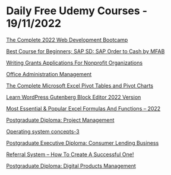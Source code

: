 # Daily Free Udemy Courses - 19/11/2022

[The Complete 2022 Web Development Bootcamp](https://bit.ly/3EjF6Fe)
[Best Course for Beginners; SAP SD: SAP Order to Cash by MFAB](https://www.udemy.com/course/sap-sd-sap-order-to-cash-by-mfab/?couponCode=946135CE961C297A9FE8)
[Writing Grants Applications For Nonprofit Organizations](https://www.udemy.com/course/grants-for-nonprofit-organizations/?couponCode=806202067.2)
[Office Administration Management](https://www.udemy.com/course/postgraduate-diploma-in-office-administration-management/?couponCode=C0E9DC47E9D88D9214DC)
[The Complete Microsoft Excel Pivot Tables and Pivot Charts](https://www.udemy.com/course/the-complete-microsoft-excel-pivot-tables-and-pivot-charts/?couponCode=PIVBLACKFRI)
[Learn WordPress Gutenberg Block Editor 2022 Version](https://www.udemy.com/course/learn-wordpress-gutenberg-block-editor-2022-version/?couponCode=GUTEN-EDIT-2022)
[Most Essential & Popular Excel Formulas And Functions – 2022](https://www.udemy.com/course/most-essential-popular-excel-formulas-and-functions/?couponCode=MOSTNOVBLACKFRI)
[Postgraduate Diploma: Project Management](https://www.udemy.com/course/project-managers/?couponCode=F0541D99DDCFFB45B64B)
[Operating system concepts-3](https://www.udemy.com/course/operating-system-concepts-3/?couponCode=OS3_GIFT)
[Postgraduate Executive Diploma: Consumer Lending Business](https://www.udemy.com/course/consumer_lending/?couponCode=333117FCFC75D962BC2C)
[Referral System – How To Create A Successful One!](https://www.udemy.com/course/referral-system-how-to-create-a-successful-one/?couponCode=348727863.6)
[Postgraduate Diploma: Digital Products Management](https://www.udemy.com/course/digital-product-owner/?couponCode=FD4470B991BCC99627F2)
